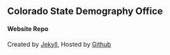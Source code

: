 ## Colorado State Demography Office

#### Website Repo

Created by [Jekyll](https://jekyllrb.com/), Hosted by [Github](https://github.com/)
